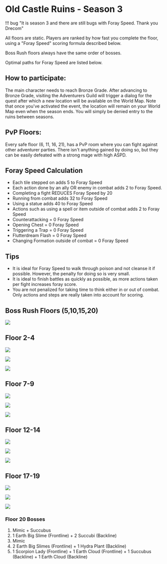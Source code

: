 # Old Castle Ruins - Season 3

!!! bug "It is season 3 and there are still bugs with Foray Speed. Thank you Drecom"

All floors are static. Players are ranked by how fast you complete the floor, using a "Foray Speed" scoring formula described below.

Boss Rush floors always have the same order of bosses.

Optimal paths for Foray Speed are listed below.

## How to participate:
The main character needs to reach Bronze Grade. After advancing to Bronze Grade, visiting the Adventurers Guild will trigger a dialog for the quest after which a new location will be available on the World Map.  Note that once you've activated the event, the location will remain on your World Map even when the season ends. You will simply be denied entry to the ruins between seasons.

## PvP Floors:
Every safe floor (6, 11, 16, 21), has a PvP room where you can fight against other adventurer parties. There isn't anything gained by doing so, but they can be easily defeated with a strong mage with high ASPD.

## Foray Speed Calculation
- Each tile stepped on adds 5 to Foray Speed
- Each action done by an ally OR enemy in combat adds 2 to Foray Speed.
- Completing a fight REDUCES Foray Speed by 20
- Running from combat adds 32 to Foray Speed
- Using a statue adds 40 to Foray Speed
- Actions such as using a spell or item outside of combat adds 2 to Foray Speed
- Counterattacking = 0 Foray Speed
- Opening Chest = 0 Foray Speed
- Triggering a Trap = 0 Foray Speed
- Flutterdream Flash = 0 Foray Speed
- Changing Formation outside of combat = 0 Foray Speed

## Tips

- It is ideal for Foray Speed to walk through poison and not cleanse it if possible. However, the penalty for doing so is very small.
- It is ideal to finish battles as quickly as possible, as more actions taken per fight increases foray score.
- You are not penalized for taking time to think either in or out of combat. Only actions and steps are really taken into account for scoring.

## Boss Rush Floors (5,10,15,20)

![](img/boss-rush.png)

## Floor 2-4
![](img/s3-f2.png)

![](img/s3-f3.png)

![](img/s3-f4.png)

## Floor 7-9
![](img/s3-f7.png)

![](img/s3-f8.png)

![](img/s3-f9.png)

## Floor 12-14
![](img/s3-f12.png)

![](img/s3-f13.png)

![](img/s3-f14.png)

## Floor 17-19

![](img/s3-f17.png)

![](img/s3-f18.png)

![](img/s3-f19.png)

### Floor 20 Bosses
1. Mimic + Succubus
2. 1 Earth Big Slime (Frontline) + 2 Succubi (Backline)
3. Mimic
4. 2 Earth Big Slimes (Frontline) + 1 Hydra Plant (Backline)
5. 1 Scorpion Lady (Frontline) + 1 Earth Cloud (Frontline) + 1 Succubus (Backline) + 1 Earth Cloud (Backline)
